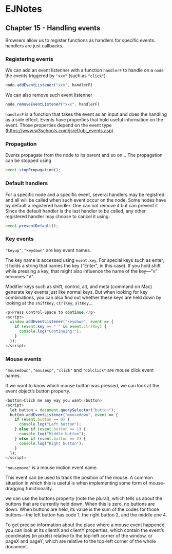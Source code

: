 # EJNotes

## Chapter 15 - Handling events

Browsers allow us to register functions as handlers for specific events. handlers are just callbacks.

### Registering events

We can add an event listenner with a function `handlerF` to handle on a `node` the events triggered by `"xxx"` (such as `"click"`).

````javascript
node.addEventListener("xxx", handlerF)
````

We can also remove such event listenner

````javascript
node.removeEventListener("xxx", handlerF)
````

`handlerF` is a function that takes the event as an input and does the handling as a side effect. 
Events have properties that hold useful information on the event. 
Those properties depend on the event type (https://www.w3schools.com/jsref/obj_events.asp).

### Propagation

Events propagate from the node to its parent and so on... The propagation can be stopped using

````javascript
event.stopPropagation();
````

### Default handlers

For a specific node and a specific event, several handlers may be registred and all will be called when such event occur on the node.
Some nodes have by default a registered handler. One can not remove it but can prevent it 
Since the default handler is the last handler to be called, any other registered handler may choose to cancel it using:

````javascript
event.preventDefault();
````

### Key events

`"keyup"`, `"keydown"` are key event names.

The key name is accessed using `event.key`.
For special keys such as enter, it holds a string that names the key ("Enter", in this case). 
If you hold shift while pressing a key, that might also influence the name of the key—"v" becomes "V".

Modifier keys such as shift, control, alt, and meta (command on Mac) generate key events just like normal keys. 
But when looking for key combinations, you can also find out whether these keys are held down by looking at the 
`shiftKey`, `ctrlKey`, `altKey`...

````javascript
<p>Press Control-Space to continue.</p>
<script>
  window.addEventListener("keydown", event => {
    if (event.key == " " && event.ctrlKey) {
      console.log("Continuing!");
    }
  });
</script>
````

### Mouse events

`"mousedown"`, `"mouseup"`, `"click"` and `"dblclick"` are mouse click event names.

If we want to know which mouse button was pressed, we can look at the event object’s button property.

````javascript
<button>Click me any way you want</button>
<script>
  let button = document.querySelector("button");
  button.addEventListener("mousedown", event => {
    if (event.button == 0) {
      console.log("Left button");
    } else if (event.button == 1) {
      console.log("Middle button");
    } else if (event.button == 2) {
      console.log("Right button");
    }
  });
</script>
````

`"mousemove"` is a mouse motion event name. 

This event can be used to track the position of the mouse.
A common situation in which this is useful is when implementing some form of mouse-dragging functionality.

we can use the buttons property (note the plural), which tells us about the buttons that are currently held down. 
When this is zero, no buttons are down. When buttons are held, its value is the sum of the codes for those buttons—the left button has code 1, the right button 2, and the middle one 4. 

To get precise information about the place where a mouse event happened, 
you can look at its clientX and clientY properties, which contain the event’s coordinates (in pixels) 
relative to the top-left corner of the window, 
or pageX and pageY, which are relative to the top-left corner of the whole document.

